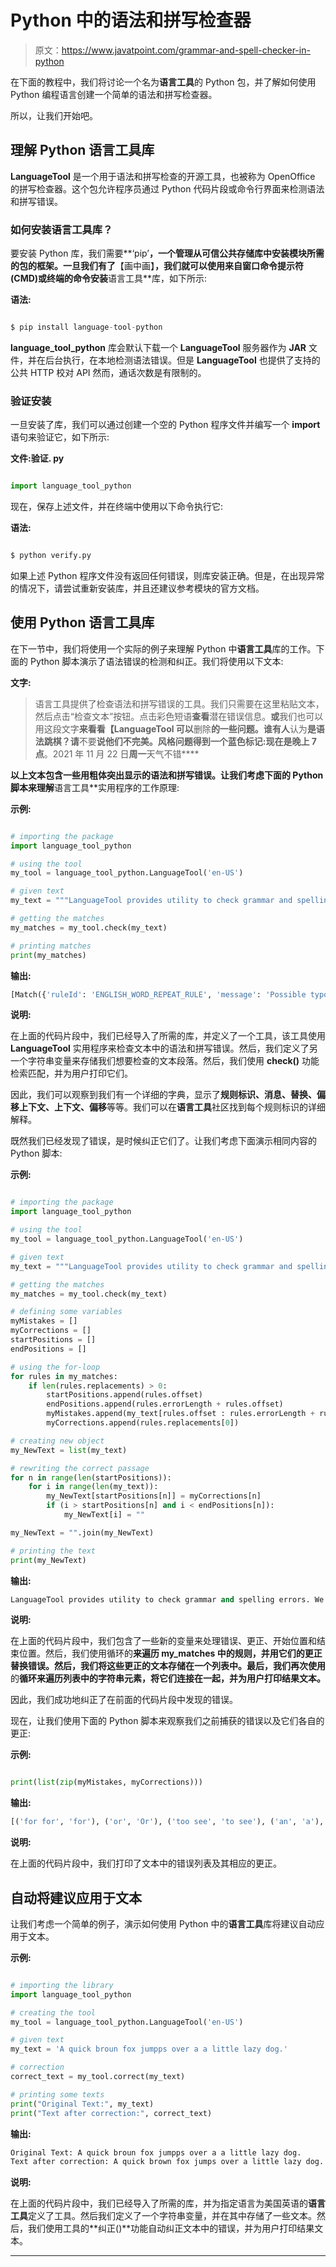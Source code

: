# Python 中的语法和拼写检查器

> 原文：<https://www.javatpoint.com/grammar-and-spell-checker-in-python>

在下面的教程中，我们将讨论一个名为**语言工具**的 Python 包，并了解如何使用 Python 编程语言创建一个简单的语法和拼写检查器。

所以，让我们开始吧。

## 理解 Python 语言工具库

**LanguageTool** 是一个用于语法和拼写检查的开源工具，也被称为 OpenOffice 的拼写检查器。这个包允许程序员通过 Python 代码片段或命令行界面来检测语法和拼写错误。

### 如何安装语言工具库？

要安装 Python 库，我们需要**‘pip’**，一个管理从可信公共存储库中安装模块所需的包的框架。一旦我们有了**【画中画】**，我们就可以使用来自窗口命令提示符(CMD)或终端的命令安装**语言工具**库，如下所示:

**语法:**

```py

$ pip install language-tool-python

```

**language_tool_python** 库会默认下载一个 **LanguageTool** 服务器作为 **JAR** 文件，并在后台执行，在本地检测语法错误。但是 **LanguageTool** 也提供了支持的公共 HTTP 校对 API 然而，通话次数是有限制的。

### 验证安装

一旦安装了库，我们可以通过创建一个空的 Python 程序文件并编写一个 **import** 语句来验证它，如下所示:

**文件:验证. py**

```py

import language_tool_python

```

现在，保存上述文件，并在终端中使用以下命令执行它:

**语法:**

```py

$ python verify.py

```

如果上述 Python 程序文件没有返回任何错误，则库安装正确。但是，在出现异常的情况下，请尝试重新安装库，并且还建议参考模块的官方文档。

## 使用 Python 语言工具库

在下一节中，我们将使用一个实际的例子来理解 Python 中**语言工具**库的工作。下面的 Python 脚本演示了语法错误的检测和纠正。我们将使用以下文本:

**文字:**

> 语言工具提供了检查语法和拼写错误的工具。我们只需要在这里粘贴文本，然后点击“检查文本”按钮。点击彩色短语**查看**潜在错误信息。**或**我们也可以用这段文字**来看看【LanguageTool 可以**删除**的一些问题。**谁**有人**认为**是语法跳棋？请**不要**说他们不完美。风格问题得到一个蓝色标记:现在是晚上 7 点**。2021 年 11 月 22 日**周一**天气不错****

 **以上文本包含一些用粗体突出显示的语法和拼写错误。让我们考虑下面的 Python 脚本来理解**语言工具**实用程序的工作原理:

**示例:**

```py

# importing the package
import language_tool_python

# using the tool
my_tool = language_tool_python.LanguageTool('en-US')

# given text
my_text = """LanguageTool provides utility to check grammar and spelling errors. We just have to paste the text here and click the 'Check Text' button. Click the colored phrases for for information on potential errors. or we can use this text too see an some of the issues that LanguageTool can dedect. Whot do someone thinks of grammar checkers? Please not that they are not perfect. Style problems get a blue marker: It is 7 P.M. in the evening. The weather was nice on Monday, 22 November 2021""" 

# getting the matches
my_matches = my_tool.check(my_text)

# printing matches
print(my_matches)

```

**输出:**

```py
[Match({'ruleId': 'ENGLISH_WORD_REPEAT_RULE', 'message': 'Possible typo: you repeated a word', 'replacements': ['for'], 'offsetInContext': 43, 'context': "...Text' button. Click the colored phrases for for information on potential errors. or we ...", 'offset': 165, 'errorLength': 7, 'category': 'MISC', 'ruleIssueType': 'duplication', 'sentence': 'Click the colored phrases for for information on potential errors.'}), Match({'ruleId': 'UPPERCASE_SENTENCE_START', 'message': 'This sentence does not start with an uppercase letter.', 'replacements': ['Or'], 'offsetInContext': 43, 'context': '...or for information on potential errors. or we can use this text too see an some of...', 'offset': 206, 'errorLength': 2, 'category': 'CASING', 'ruleIssueType': 'typographical', 'sentence': 'or we can use this text too see an some of the issues that LanguageTool can dedect.'}), Match({'ruleId': 'TOO_TO', 'message': 'Did you mean "to see"?', 'replacements': ['to see'], 'offsetInContext': 43, 'context': '...tential errors. or we can use this text too see an some of the issues that LanguageTool...', 'offset': 230, 'errorLength': 7, 'category': 'CONFUSED_WORDS', 'ruleIssueType': 'misspelling', 'sentence': 'or we can use this text too see an some of the issues that LanguageTool can dedect.'}), Match({'ruleId': 'EN_A_VS_AN', 'message': 'Use "a" instead of 'an' if the following word doesn't start with a vowel sound, e.g. 'a sentence', 'a university'.', 'replacements': ['a'], 'offsetInContext': 43, 'context': '...errors. or we can use this text too see an some of the issues that LanguageTool ca...', 'offset': 238, 'errorLength': 2, 'category': 'MISC', 'ruleIssueType': 'misspelling', 'sentence': 'or we can use this text too see an some of the issues that LanguageTool can dedect.'}), Match({'ruleId': 'MORFOLOGIK_RULE_EN_US', 'message': 'Possible spelling mistake found.', 'replacements': ['detect', 'defect', 'deduct', 'deject'], 'offsetInContext': 43, 'context': '...ome of the issues that LanguageTool can dedect. Whot do someone thinks of grammar chec...', 'offset': 282, 'errorLength': 6, 'category': 'TYPOS', 'ruleIssueType': 'misspelling', 'sentence': 'or we can use this text too see an some of the issues that LanguageTool can dedect.'}), Match({'ruleId': 'MORFOLOGIK_RULE_EN_US', 'message': 'Possible spelling mistake found.', 'replacements': ['Who', 'What', 'Shot', 'Whom', 'Hot', 'WHO', 'Whet', 'Whit', 'Whoa', 'Whop', 'WHT', 'Wot', 'W hot'], 'offsetInContext': 43, 'context': '...he issues that LanguageTool can dedect. Whot do someone thinks of grammar checkers? ...', 'offset': 290, 'errorLength': 4, 'category': 'TYPOS', 'ruleIssueType': 'misspelling', 'sentence': 'Whot do someone thinks of grammar checkers?'}), Match({'ruleId': 'PLEASE_NOT_THAT', 'message': 'Did you mean "note"?', 'replacements': ['note'], 'offsetInContext': 43, 'context': '...eone thinks of grammar checkers? Please not that they are not perfect. Style proble...', 'offset': 341, 'errorLength': 3, 'category': 'TYPOS', 'ruleIssueType': 'misspelling', 'sentence': 'Please not that they are not perfect.'}), Match({'ruleId': 'PM_IN_THE_EVENING', 'message': 'This is redundant. Consider using "P.M."', 'replacements': ['P.M.'], 'offsetInContext': 43, 'context': '...yle problems get a blue marker: It is 7 P.M. in the evening. The weather was nice on Monday, 22 Nov...', 'offset': 414, 'errorLength': 19, 'category': 'REDUNDANCY', 'ruleIssueType': 'style', 'sentence': 'Style problems get a blue marker: It is 7 P.M. in the evening.'})]

```

**说明:**

在上面的代码片段中，我们已经导入了所需的库，并定义了一个工具，该工具使用 **LanguageTool** 实用程序来检查文本中的语法和拼写错误。然后，我们定义了另一个字符串变量来存储我们想要检查的文本段落。然后，我们使用 **check()** 功能检索匹配，并为用户打印它们。

因此，我们可以观察到我们有一个详细的字典，显示了**规则标识、消息、替换、偏移上下文、上下文、偏移**等等。我们可以在**语言工具**社区找到每个规则标识的详细解释。

既然我们已经发现了错误，是时候纠正它们了。让我们考虑下面演示相同内容的 Python 脚本:

**示例:**

```py

# importing the package
import language_tool_python

# using the tool
my_tool = language_tool_python.LanguageTool('en-US')

# given text
my_text = """LanguageTool provides utility to check grammar and spelling errors. We just have to paste the text here and click the 'Check Text' button. Click the colored phrases for for information on potential errors. or we can use this text too see an some of the issues that LanguageTool can dedect. Whot do someone thinks of grammar checkers? Please not that they are not perfect. Style problems get a blue marker: It is 7 P.M. in the evening. The weather was nice on Monday, 22 November 2021""" 

# getting the matches
my_matches = my_tool.check(my_text)

# defining some variables
myMistakes = []
myCorrections = []
startPositions = []
endPositions = []

# using the for-loop
for rules in my_matches:
    if len(rules.replacements) > 0:
        startPositions.append(rules.offset)
        endPositions.append(rules.errorLength + rules.offset)
        myMistakes.append(my_text[rules.offset : rules.errorLength + rules.offset])
        myCorrections.append(rules.replacements[0])

# creating new object
my_NewText = list(my_text) 

# rewriting the correct passage
for n in range(len(startPositions)):
    for i in range(len(my_text)):
        my_NewText[startPositions[n]] = myCorrections[n]
        if (i > startPositions[n] and i < endPositions[n]):
            my_NewText[i] = ""

my_NewText = "".join(my_NewText)

# printing the text
print(my_NewText)

```

**输出:**

```py
LanguageTool provides utility to check grammar and spelling errors. We just have to paste the text here and click the 'Check Text' button. Click the colored phrases for information on potential errors. Or we can use this text to see a some of the issues that LanguageTool can detect. Who do someone thinks of grammar checkers? Please note that they are not perfect. Style problems get a blue marker: It is 7 P.M.. The weather was nice on Monday, 22 November 2021

```

**说明:**

在上面的代码片段中，我们包含了一些新的变量来处理错误、更正、开始位置和结束位置。然后，我们使用循环的**来遍历 **my_matches** 中的规则，并用它们的更正替换错误。然后，我们将这些更正的文本存储在一个列表中。最后，我们再次使用**的**循环来遍历列表中的字符串元素，将它们连接在一起，并为用户打印结果文本。**

因此，我们成功地纠正了在前面的代码片段中发现的错误。

现在，让我们使用下面的 Python 脚本来观察我们之前捕获的错误以及它们各自的更正:

**示例:**

```py

print(list(zip(myMistakes, myCorrections)))

```

**输出:**

```py
[('for for', 'for'), ('or', 'Or'), ('too see', 'to see'), ('an', 'a'), ('dedect', 'detect'), ('Whot', 'Who'), ('not', 'note'), ('P.M. in the evening', 'P.M.')]

```

**说明:**

在上面的代码片段中，我们打印了文本中的错误列表及其相应的更正。

## 自动将建议应用于文本

让我们考虑一个简单的例子，演示如何使用 Python 中的**语言工具**库将建议自动应用于文本。

**示例:**

```py

# importing the library
import language_tool_python

# creating the tool
my_tool = language_tool_python.LanguageTool('en-US')

# given text
my_text = 'A quick broun fox jumpps over a a little lazy dog.'

# correction
correct_text = my_tool.correct(my_text)

# printing some texts
print("Original Text:", my_text)
print("Text after correction:", correct_text)

```

**输出:**

```py
Original Text: A quick broun fox jumpps over a a little lazy dog.
Text after correction: A quick brown fox jumps over a little lazy dog.

```

**说明:**

在上面的代码片段中，我们已经导入了所需的库，并为指定语言为美国英语的**语言工具**定义了工具。然后我们定义了一个字符串变量，并在其中存储了一些文本。然后，我们使用工具的**纠正()**功能自动纠正文本中的错误，并为用户打印结果文本。

* * ***